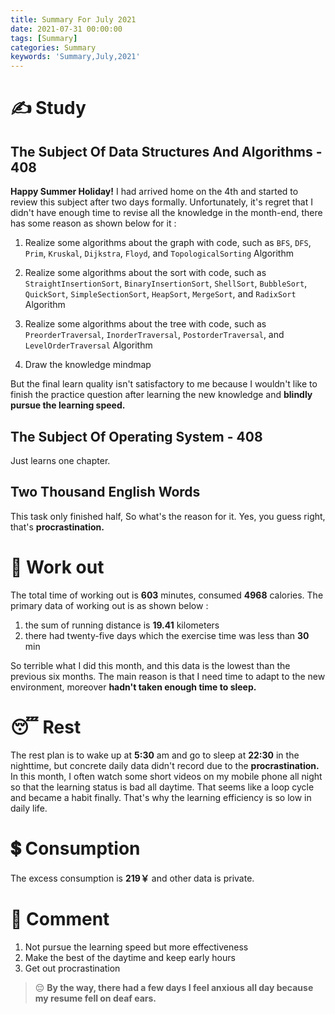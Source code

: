 ```yaml
---
title: Summary For July 2021
date: 2021-07-31 00:00:00
tags: [Summary]
categories: Summary
keywords: 'Summary,July,2021'
---
```


# ✍ Study
## The Subject Of Data Structures And Algorithms - 408
**Happy Summer Holiday!** I had arrived home on the 4th and started to review this subject after two days formally. Unfortunately, it's regret that I didn't have enough time to revise all the knowledge in the month-end, there has some reason as shown below for it :

1. Realize some algorithms about the graph with code, such as `BFS`, `DFS`, `Prim`, `Kruskal`, `Dijkstra`, `Floyd`, and `TopologicalSorting` Algorithm

2. Realize some algorithms about the sort with code, such as `StraightInsertionSort`, `BinaryInsertionSort`, `ShellSort`, `BubbleSort`, `QuickSort`, `SimpleSectionSort`, `HeapSort`, `MergeSort`, and `RadixSort` Algorithm

3. Realize some algorithms about the tree with code, such as `PreorderTraversal`, `InorderTraversal`, `PostorderTraversal`, and `LevelOrderTraversal` Algorithm

4. Draw the knowledge mindmap

But the final learn quality isn't satisfactory to me because I wouldn't like to finish the practice question after learning the new knowledge and **blindly pursue the learning speed.**

## The Subject Of Operating System - 408
Just learns one chapter.

## Two Thousand English Words
This task only finished half, So what's the reason for it. Yes, you guess right, that's **procrastination.**


# 💪 Work out
The total time of working out is **603** minutes, consumed **4968** calories. The primary data of working out is as shown below :

1. the sum of running distance is **19.41** kilometers
2. there had twenty-five days which the exercise time was less than **30** min

So terrible what I did this month, and this data is the lowest than the previous six months. The main reason is that I need time to adapt to the new environment, moreover **hadn't taken enough time to sleep.**


# 😴 Rest
The rest plan is to wake up at **5:30** am and go to sleep at **22:30** in the nighttime, but concrete daily data didn't record due to the **procrastination.** In this month, I often watch some short videos on my mobile phone all night so that the learning status is bad all daytime. That seems like a loop cycle and became a habit finally. That's why the learning efficiency is so low in daily life.


# 💲 Consumption
The excess consumption is **219￥** and other data is private.


# 💬 Comment
1. Not pursue the learning speed but more effectiveness
2. Make the best of the daytime and keep early hours
3. Get out procrastination


> 😔 **By the way, there had a few days I feel anxious all day because my resume fell on deaf ears.**
